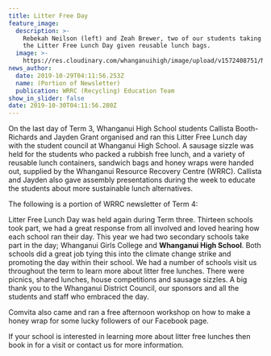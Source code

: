 ```yaml
---
title: Litter Free Day
feature_image:
  description: >-
    Rebekah Neilson (left) and Zeah Brewer, two of our students taking part in
    the Litter Free Lunch Day given reusable lunch bags.
  image: >-
    https://res.cloudinary.com/whanganuihigh/image/upload/v1572408751/News/litter_free_WHS_students.jpg
news_author:
  date: 2019-10-29T04:11:56.253Z
  name: (Portion of Newsletter)
  publication: WRRC (Recycling) Education Team
show_in_slider: false
date: 2019-10-30T04:11:56.280Z
---
```

On the last day of Term 3, Whanganui High School students Callista Booth-Richards and Jayden Grant organised and ran this Litter Free Lunch day with the student council at Whanganui High School.  A sausage sizzle was held for the students who packed a rubbish free lunch, and a variety of reusable lunch containers, sandwich bags and honey wraps were handed out, supplied by the Whanganui Resource Recovery Centre (WRRC).  Callista and Jayden also gave assembly presentations during the week to educate the students about more sustainable lunch alternatives.

The following is a portion of WRRC newsletter of Term 4:

Litter Free Lunch Day was held again during Term three. Thirteen schools took part, we had a great response from all involved and loved hearing how each school ran their day. This year we had two secondary schools take part in the day; Whanganui Girls College and **Whanganui High School**. Both schools did a great job tying this into the climate change strike and promoting the day within their school.  We had a number of schools visit us throughout the term to learn more about litter free lunches. There were picnics, shared lunches, house competitions and sausage sizzles. A big thank you to the Whanganui District Council, our sponsors and all the students and staff who embraced the day. 

Comvita also came and ran a free afternoon workshop on how to make a honey wrap for some lucky followers of our Facebook page. 

If your school is interested in learning more about litter free lunches then book in for a visit or contact us for more information.

